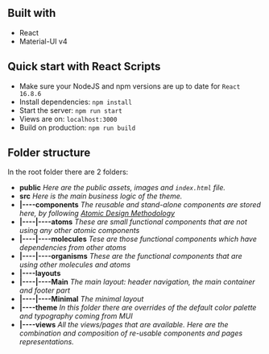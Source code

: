 ## Built with

- React
- Material-UI v4

## Quick start with React Scripts

- Make sure your NodeJS and npm versions are up to date for `React 16.8.6`
- Install dependencies: `npm install`
- Start the server: `npm run start`
- Views are on: `localhost:3000`
- Build on production: `npm run build`

## Folder structure

In the root folder there are 2 folders:

- **public** _Here are the public assets, images and `index.html` file._
- **src** _Here is the main business logic of the theme._
- **|----components** _The reusable and stand-alone components are stored here, by following [Atomic Design Methodology](https://bradfrost.com/blog/post/atomic-web-design/)_
- **|----|----atoms** _These are small functional components that are not using any other atomic components_
- **|----|----molecules** _Tese are those functional components which have dependencies from other atoms_
- **|----|----organisms** _These are the functional components that are using other molecules and atoms_
- **|----layouts**
- **|----|----Main** _The main layout: header navigation, the main container and footer part_
- **|----|----Minimal** _The minimal layout_
- **|----theme** _In this folder there are overrides of the default color palette and typography coming from MUI_
- **|----views** _All the views/pages that are available. Here are the combination and composition of re-usable components and pages representations._
